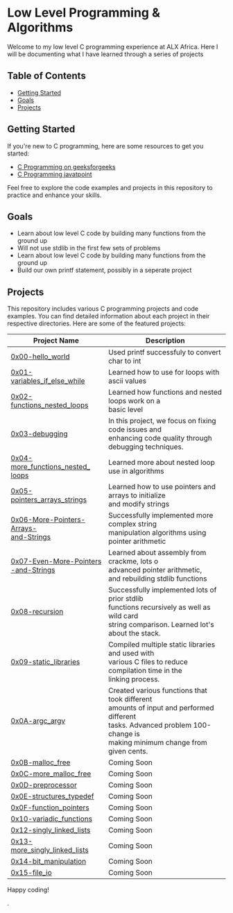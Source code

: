 
# Low Level Programming & Algorithms

Welcome to my low level C programming experience at ALX Africa. Here I will be documenting what I have learned through a series of projects


## Table of Contents

- [Getting Started](#getting-started)
- [Goals](#goals)
- [Projects](#projects)

## Getting Started

If you're new to C programming, here are some resources to get you started:

- [C Programming on geeksforgeeks](https://www.geeksforgeeks.org/c-programming-language/)
- [C Programming javatpoint](https://www.javatpoint.com/c-programming-language-tutorial)

Feel free to explore the code examples and projects in this repository to practice and enhance your skills.

## Goals

- Learn about low level C code by building many functions from the ground up
- Will not use stdlib in the first few sets of problems
- Learn about low level C code by building many functions from the ground up
- Build our own printf statement, possibly in a seperate project

## Projects

This repository includes various C programming projects and code examples. You can find detailed information about each project in their respective directories. Here are some of the featured projects:

| Project Name     | Description                                |
|------------------|--------------------------------------------|
| [0x00-hello_world](https://github.com/ercudu75/alx-low_level_programming/tree/master/0x00-hello_world)  | Used printf successfuly to convert char to int    |
| [0x01-variables_if_else_while](https://github.com/ercudu75/alx-low_level_programming/tree/master/0x01-variables_if_else_while)  | Learned how to use for loops with ascii values   |
| [0x02-functions_nested_loops](https://github.com/ercudu75/alx-low_level_programming/tree/master/0x02-functions_nested_loops)  | Learned how functions and nested loops work on a<br> basic level    |
| [0x03-debugging](https://github.com/ercudu75/alx-low_level_programming/tree/master/0x03-debugging)  | In this project, we focus on fixing code issues and<br> enhancing code quality through debugging techniques.   |
| [0x04-more_functions_nested_<br>loops](0x04-more_functions_nested_loops)  | Learned more about nested loop use in algorithms    |
| [0x05-pointers_arrays_strings](0x05-pointers_arrays_strings)  | Learned how to use pointers and arrays to initialize<br> and modify strings    |
| [0x06-More-Pointers-Arrays-<br>and-Strings](https://github.com/ercudu75/alx-low_level_programming/tree/master/0x06-pointers_arrays_strings)  | Successfully implemented more complex string<br> manipulation algorithms using pointer arithmetic  |
| [0x07-Even-More-Pointers<br>-and-Strings](https://github.com/ercudu75/alx-low_level_programming/tree/master/0x07-pointers_arrays_strings)  | Learned about assembly from crackme, lots o<br> advanced pointer arithmetic,<br> and rebuilding stdlib functions   |
| [0x08-recursion](https://github.com/ercudu75/alx-low_level_programming/tree/master/0x08-recursion)  | Successfully implemented lots of prior stdlib<br> functions recursively as well as wild card<br> string comparison. Learned lot's about the stack.    |
| [0x09-static_libraries](https://github.com/ercudu75/alx-low_level_programming/tree/master/0x09-static_libraries) | Compiled multiple static libraries and used with<br> various C files to reduce compilation time in the<br> linking process.    |
| [0x0A-argc_argv](https://github.com/ercudu75/alx-low_level_programming/tree/master/0x0A-argc_argv) | Created various functions that took different<br> amounts of input and performed different<br> tasks. Advanced problem 100-change is<br> making minimum change from given cents. |
| [0x0B-malloc_free](https://github.com/ercudu75/alx-low_level_programming/tree/master/0x0B-malloc_free) | Coming Soon  |
| [0x0C-more_malloc_free](https://github.com/ercudu75/alx-low_level_programming/tree/master/0x0C-more_malloc_free) | Coming Soon |
| [0x0D-preprocessor](https://github.com/ercudu75/alx-low_level_programming/tree/master/0x0D-preprocessor) | Coming Soon |
| [0x0E-structures_typedef](https://github.com/ercudu75/alx-low_level_programming/tree/master/0x0E-structures_typedef) | Coming Soon |
| [0x0F-function_pointers](https://github.com/ercudu75/alx-low_level_programming/tree/master/0x0F-function_pointers) | Coming Soon |
| [0x10-variadic_functions](https://github.com/ercudu75/alx-low_level_programming/tree/master/0x10-variadic_functions) | Coming Soon |
| [0x12-singly_linked_lists](https://github.com/ercudu75/alx-low_level_programming/tree/master/0x12-singly_linked_lists) | Coming Soon |
| [0x13-more_singly_linked_lists](https://github.com/ercudu75/alx-low_level_programming/tree/master/0x13-more_singly_linked_lists) | Coming Soon |
| [0x14-bit_manipulation](https://github.com/ercudu75/alx-low_level_programming/tree/master/0x14-bit_manipulation) | Coming Soon |
| [0x15-file_io](0x15-file_io) | Coming Soon |




Happy coding!





.
